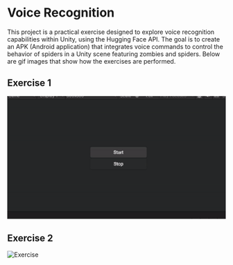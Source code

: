 
# Voice Recognition
This project is a practical exercise designed to explore voice recognition capabilities within Unity, using the Hugging Face API. The goal is to create an APK (Android application) that integrates voice commands to control the behavior of spiders in a Unity scene featuring zombies and spiders.
Below are gif images that show how the exercises are performed.

## Exercise 1

![Exercise](practise_10_task_1.gif)

## Exercise 2

![Exercise](practise_10_task_2.gif)